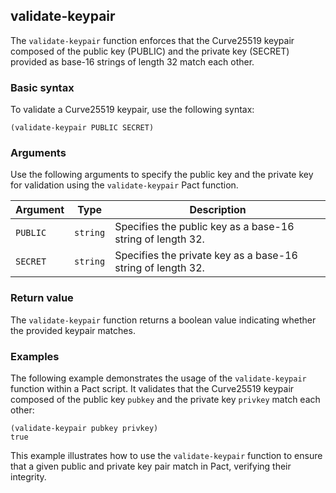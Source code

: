 ## validate-keypair
The `validate-keypair` function enforces that the Curve25519 keypair composed of the public key (PUBLIC) and the private key (SECRET) provided as base-16 strings of length 32 match each other.

### Basic syntax

To validate a Curve25519 keypair, use the following syntax:

`(validate-keypair PUBLIC SECRET)`

### Arguments

Use the following arguments to specify the public key and the private key for validation using the `validate-keypair` Pact function.

| Argument | Type | Description |
| --- | --- | --- |
| `PUBLIC` | `string` | Specifies the public key as a base-16 string of length 32. |
| `SECRET` | `string` | Specifies the private key as a base-16 string of length 32. |

### Return value

The `validate-keypair` function returns a boolean value indicating whether the provided keypair matches.

### Examples

The following example demonstrates the usage of the `validate-keypair` function within a Pact script. It validates that the Curve25519 keypair composed of the public key `pubkey` and the private key `privkey` match each other:

```pact
(validate-keypair pubkey privkey)
true
```

This example illustrates how to use the `validate-keypair` function to ensure that a given public and private key pair match in Pact, verifying their integrity.
